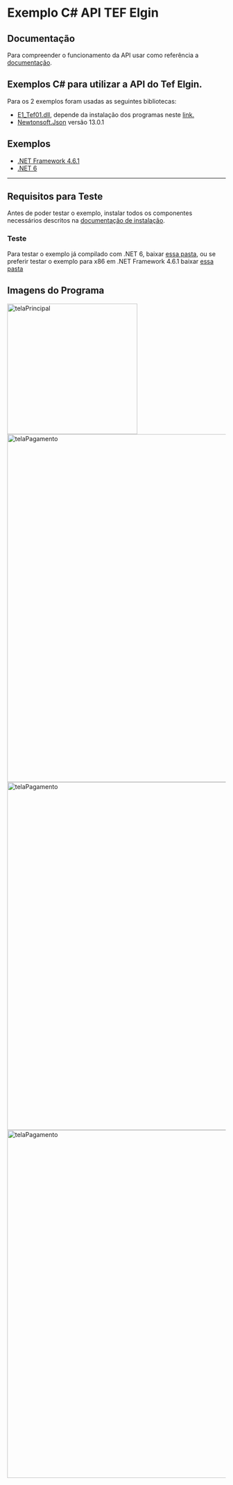 # Exemplo C# API TEF Elgin #

## Documentação 
Para compreender o funcionamento da API usar como referência a [documentação](https://elgindevelopercommunity.github.io/group__t2.html).

## Exemplos C# para utilizar a API do Tef Elgin.

Para os 2 exemplos foram usadas as seguintes bibliotecas:
- [E1_Tef01.dll](https://github.com/ElginDeveloperCommunity/TEF-Elgin/tree/master/Biblioteca), depende da instalação dos programas neste [link.](https://github.com/ElginDeveloperCommunity/TEF-Elgin/tree/master/Instaladores)
- [Newtonsoft.Json](https://www.newtonsoft.com/json) versão 13.0.1

## Exemplos
- [.NET Framework 4.6.1](https://github.com/ElginDeveloperCommunity/TEF-Elgin/tree/master/Exemplos%20TEF%20API%20-%20Ativo/C%23/NET%20Framework%204)
- [.NET 6](https://github.com/ElginDeveloperCommunity/TEF-Elgin/tree/master/Exemplos%20TEF%20API%20-%20Ativo/C%23/NET%206)
<hr>

## Requisitos para Teste ##
Antes de poder testar o exemplo, instalar todos os componentes necessários descritos na [documentação de instalação](https://github.com/ElginDeveloperCommunity/TEF-Elgin/blob/master/Instaladores_Windows/Homologa%C3%A7%C3%A3o/Manual%20instala%C3%A7%C3%A3o%20TEF%20Elgin_HOMOLOGA%C3%87%C3%83O_Ajustado.pdf).

### Teste
Para testar o exemplo já compilado com .NET 6, baixar [essa pasta](https://github.com/ElginDeveloperCommunity/TEF-Elgin/blob/master/Exemplos%20TEF%20API%20-%20Ativo/C%23/NET%206/ApiTefElgin-executavel/publish.zip), ou se preferir testar o exemplo para x86 em .NET Framework 4.6.1 baixar [essa pasta](https://github.com/ElginDeveloperCommunity/TEF-Elgin/blob/master/Exemplos%20TEF%20API%20-%20Ativo/C%23/NET%20Framework%204/ApiTefElgin-executavel/ApiTefElgin-executavel.zip)


## Imagens do Programa ##

<img src="https://user-images.githubusercontent.com/78883867/180846736-93ff6493-5263-4869-b431-9402d9a9abea.jpg" alt="telaPrincipal" style="width:300px;"/>
<img src="https://user-images.githubusercontent.com/78883867/219528037-891f0423-7d3f-4fb8-a652-c6760a53a326.jpg" title="tela representa um dos passos do processo de pagamento" alt="telaPagamento" style="width:800px;"/>
<img src="https://user-images.githubusercontent.com/78883867/219528048-3381570c-6293-4c7c-a3b9-211c51edb158.jpg" title="tela PIX" alt="telaPagamento" style="width:800px;"/>
<img src="https://user-images.githubusercontent.com/78883867/219528061-9f879239-0530-4ed3-b2b6-f734066f87ec.jpg" title="tela representa de administração" alt="telaPagamento" style="width:800px;"/>

